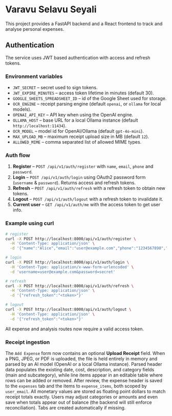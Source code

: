 # Varavu Selavu Seyali

This project provides a FastAPI backend and a React frontend to track and analyse personal expenses.

## Authentication

The service uses JWT based authentication with access and refresh tokens.

### Environment variables
- `JWT_SECRET` – secret used to sign tokens.
- `JWT_EXPIRE_MINUTES` – access token lifetime in minutes (default 30).
- `GOOGLE_SHEETS_SPREADSHEET_ID` – id of the Google Sheet used for storage.
- `OCR_ENGINE` – receipt parsing engine (default `openai`, or `ollama` for local models).
- `OPENAI_API_KEY` – API key when using the OpenAI engine.
- `OLLAMA_HOST` – base URL for a local Ollama instance (default `http://localhost:11434`).
- `OCR_MODEL` – model id for OpenAI/Ollama (default `gpt-4o-mini`).
- `MAX_UPLOAD_MB` – maximum receipt upload size in MB (default `12`).
- `ALLOWED_MIME` – comma separated list of allowed MIME types.

### Auth flow
1. **Register** – `POST /api/v1/auth/register` with `name`, `email`, `phone` and `password`.
2. **Login** – `POST /api/v1/auth/login` using OAuth2 password form (`username` & `password`). Returns access and refresh tokens.
3. **Refresh** – `POST /api/v1/auth/refresh` with a refresh token to obtain new tokens.
4. **Logout** – `POST /api/v1/auth/logout` with a refresh token to invalidate it.
5. **Current user** – `GET /api/v1/auth/me` with the access token to get user info.

### Example using curl
```bash
# register
curl -X POST http://localhost:8000/api/v1/auth/register \
  -H 'Content-Type: application/json' \
  -d '{"name":"Alice","email":"user@example.com","phone":"1234567890","password":"secret"}'

# login
curl -X POST http://localhost:8000/api/v1/auth/login \
  -H 'Content-Type: application/x-www-form-urlencoded' \
  -d 'username=user@example.com&password=secret'

# refresh
curl -X POST http://localhost:8000/api/v1/auth/refresh \
  -H 'Content-Type: application/json' \
  -d '{"refresh_token":"<token>"}'

# logout
curl -X POST http://localhost:8000/api/v1/auth/logout \
  -H 'Content-Type: application/json' \
  -d '{"refresh_token":"<token>"}'
```

All expense and analysis routes now require a valid access token.

### Receipt ingestion

The `Add Expense` form now contains an optional **Upload Receipt** field. When a
PNG, JPEG, or PDF is uploaded, the file is held entirely in memory and parsed by
an AI model (OpenAI or a local Ollama instance). Parsed header data populates
the existing date, cost, description, and category fields (main and
subcategory), while line items appear in an editable table where rows can be
added or removed. After review, the expense header is saved to the `expenses`
tab and the items to `expense_items`, both scoped by `user_email`.
All monetary values are stored as floating point dollars to match receipt
totals exactly. Users may adjust categories or amounts and even save when totals
appear out of balance (the backend will still enforce reconciliation). Tabs are
created automatically if missing.
